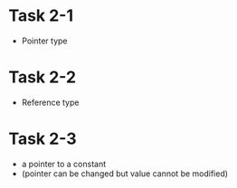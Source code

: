 # Task 2-1
* Pointer type
# Task 2-2
* Reference type
# Task 2-3
* a pointer to a constant
* (pointer can be changed but value cannot be modified)